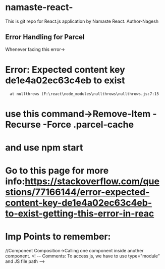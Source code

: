 # namaste-react-
This is git repo for React.js application by Namaste React.
Author-Nagesh


## Error Handling for Parcel
Whenever facing this error-> 
# Error: Expected content key de1e4a02ec63c4eb to exist
      at nullthrows (F:\react\node_modules\nullthrows\nullthrows.js:7:15
# use this command->Remove-Item -Recurse -Force .parcel-cache
# and use npm start
# Go to this page for more info:https://stackoverflow.com/questions/77166144/error-expected-content-key-de1e4a02ec63c4eb-to-exist-getting-this-error-in-reac

# Imp Points to remember:
//Component Composition->Calling one component inside another component.
<! -- Comments: To access js, we have to use type="module" and JS file path -->